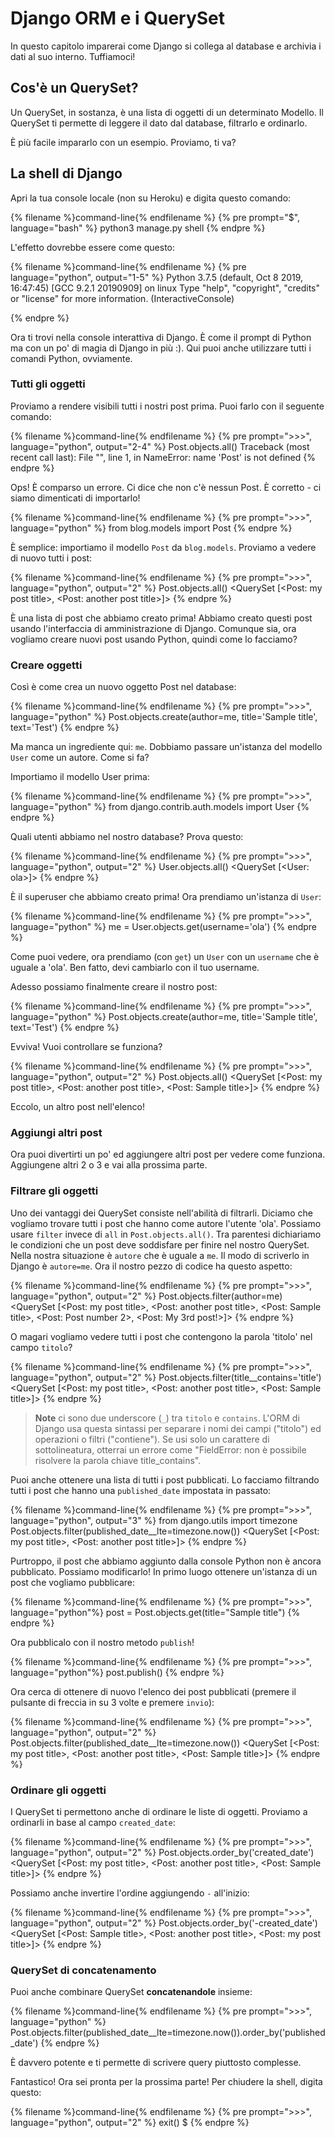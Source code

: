 # Django ORM e i QuerySet

In questo capitolo imparerai come Django si collega al database e archivia i dati al suo interno. Tuffiamoci!

## Cos'è un QuerySet?

Un QuerySet, in sostanza, è una lista di oggetti di un determinato Modello. Il QuerySet ti permette di leggere il dato dal database, filtrarlo e ordinarlo.

È più facile impararlo con un esempio. Proviamo, ti va?

## La shell di Django

Apri la tua console locale (non su Heroku) e digita questo comando:

{% filename %}command-line{% endfilename %}
{% pre prompt="$", language="bash" %}
python3 manage.py shell
{% endpre %}

L'effetto dovrebbe essere come questo:

{% filename %}command-line{% endfilename %}
{% pre language="python", output="1-5" %}
Python 3.7.5 (default, Oct  8 2019, 16:47:45)
[GCC 9.2.1 20190909] on linux
Type "help", "copyright", "credits" or "license" for more information.
(InteractiveConsole)
>>>
{% endpre %}

Ora ti trovi nella console interattiva di Django. È come il prompt di Python ma con un po' di magia di Django in più :). Qui puoi anche utilizzare tutti i comandi Python, ovviamente.

### Tutti gli oggetti

Proviamo a rendere visibili tutti i nostri post prima. Puoi farlo con il seguente comando:

{% filename %}command-line{% endfilename %}
{% pre prompt=">>>", language="python", output="2-4" %}
Post.objects.all()
Traceback (most recent call last):
  File "<console>", line 1, in <module>
NameError: name 'Post' is not defined
{% endpre %}

Ops! È comparso un errore. Ci dice che non c'è nessun Post. È corretto - ci siamo dimenticati di importarlo!

{% filename %}command-line{% endfilename %}
{% pre prompt=">>>", language="python" %}
from blog.models import Post
{% endpre %}

È semplice: importiamo il modello `Post` da `blog.models`. Proviamo a vedere di nuovo tutti i post:

{% filename %}command-line{% endfilename %}
{% pre prompt=">>>", language="python", output="2" %}
Post.objects.all()
<QuerySet [<Post: my post title>, <Post: another post title>]>
{% endpre %}

È una lista di post che abbiamo creato prima! Abbiamo creato questi post usando l'interfaccia di amministrazione di Django. Comunque sia, ora vogliamo creare nuovi post usando Python, quindi come lo facciamo?

### Creare oggetti

Così è come crea un nuovo oggetto Post nel database:

{% filename %}command-line{% endfilename %}
{% pre prompt=">>>", language="python" %}
Post.objects.create(author=me, title='Sample title', text='Test')
{% endpre %}

Ma manca un ingrediente qui: `me`. Dobbiamo passare un'istanza del modello `User` come un autore. Come si fa?

Importiamo il modello User prima:

{% filename %}command-line{% endfilename %}
{% pre prompt=">>>", language="python" %}
from django.contrib.auth.models import User
{% endpre %}

Quali utenti abbiamo nel nostro database? Prova questo:

{% filename %}command-line{% endfilename %}
{% pre prompt=">>>", language="python", output="2" %}
User.objects.all()
<QuerySet [<User: ola>]>
{% endpre %}

È il superuser che abbiamo creato prima! Ora prendiamo un'istanza di `User`:

{% filename %}command-line{% endfilename %}
{% pre prompt=">>>", language="python" %}
me = User.objects.get(username='ola')
{% endpre %}

Come puoi vedere, ora prendiamo (con `get`) un `User` con un `username` che è uguale a 'ola'. Ben fatto, devi cambiarlo con il tuo username.

Adesso possiamo finalmente creare il nostro post:

{% filename %}command-line{% endfilename %}
{% pre prompt=">>>", language="python" %}
Post.objects.create(author=me, title='Sample title', text='Test')
{% endpre %}

Evviva! Vuoi controllare se funziona?

{% filename %}command-line{% endfilename %}
{% pre prompt=">>>", language="python", output="2" %}
Post.objects.all()
<QuerySet [<Post: my post title>, <Post: another post title>, <Post: Sample title>]>
{% endpre %}

Eccolo, un altro post nell'elenco!

### Aggiungi altri post

Ora puoi divertirti un po' ed aggiungere altri post per vedere come funziona. Aggiungene altri 2 o 3 e vai alla prossima parte.

### Filtrare gli oggetti

Uno dei vantaggi dei QuerySet consiste nell'abilità di filtrarli. Diciamo che vogliamo trovare tutti i post che hanno come autore l'utente 'ola'. Possiamo usare `filter` invece di `all` in `Post.objects.all()`. Tra parentesi dichiariamo le condizioni che un post deve soddisfare per finire nel nostro QuerySet. Nella nostra situazione è `autore` che è uguale a `me`. Il modo di scriverlo in Django è `autore=me`. Ora il nostro pezzo di codice ha questo aspetto:

{% filename %}command-line{% endfilename %}
{% pre prompt=">>>", language="python", output="2" %}
Post.objects.filter(author=me)
<QuerySet [<Post: my post title>, <Post: another post title>, <Post: Sample title>, <Post: Post number 2>, <Post: My 3rd post!>]>
{% endpre %}

O magari vogliamo vedere tutti i post che contengono la parola 'titolo' nel campo `titolo`?

{% filename %}command-line{% endfilename %}
{% pre prompt=">>>", language="python", output="2" %}
Post.objects.filter(title__contains='title')
<QuerySet [<Post: my post title>, <Post: another post title>, <Post: Sample title>]>
{% endpre %}

> **Note** ci sono due underscore (`_`) tra `titolo` e `contains`. L'ORM di Django usa questa sintassi per separare i nomi dei campi ("titolo") ed operazioni o filtri ("contiene"). Se usi solo un carattere di sottolineatura, otterrai un errore come "FieldError: non è possibile risolvere la parola chiave title_contains".

Puoi anche ottenere una lista di tutti i post pubblicati. Lo facciamo filtrando tutti i post che hanno una `published_date` impostata in passato:

{% filename %}command-line{% endfilename %}
{% pre prompt=">>>", language="python", output="3" %}
from django.utils import timezone
Post.objects.filter(published_date__lte=timezone.now())
<QuerySet [<Post: my post title>, <Post: another post title>]>
{% endpre %}

Purtroppo, il post che abbiamo aggiunto dalla console Python non è ancora pubblicato. Possiamo modificarlo! In primo luogo ottenere un'istanza di un post che vogliamo pubblicare:

{% filename %}command-line{% endfilename %}
{% pre prompt=">>>", language="python"%}
post = Post.objects.get(title="Sample title")
{% endpre %}

Ora pubblicalo con il nostro metodo `publish`!

{% filename %}command-line{% endfilename %}
{% pre prompt=">>>", language="python"%}
post.publish()
{% endpre %}

Ora cerca di ottenere di nuovo l'elenco dei post pubblicati (premere il pulsante di freccia in su 3 volte e premere `invio`):

{% filename %}command-line{% endfilename %}
{% pre prompt=">>>", language="python", output="2" %}
Post.objects.filter(published_date__lte=timezone.now())
<QuerySet [<Post: my post title>, <Post: another post title>, <Post: Sample title>]>
{% endpre %}

### Ordinare gli oggetti

I QuerySet ti permettono anche di ordinare le liste di oggetti. Proviamo a ordinarli in base al campo `created_date`:

{% filename %}command-line{% endfilename %}
{% pre prompt=">>>", language="python", output="2" %}
Post.objects.order_by('created_date')
<QuerySet [<Post: my post title>, <Post: another post title>, <Post: Sample title>]>
{% endpre %}

Possiamo anche invertire l'ordine aggiungendo `-` all'inizio:

{% filename %}command-line{% endfilename %}
{% pre prompt=">>>", language="python", output="2" %}
Post.objects.order_by('-created_date')
<QuerySet [<Post: Sample title>, <Post: another post title>, <Post: my post title>]>
{% endpre %}

### QuerySet di concatenamento

Puoi anche combinare QuerySet **concatenandole** insieme:

{% filename %}command-line{% endfilename %}
{% pre prompt=">>>", language="python" %}
Post.objects.filter(published_date__lte=timezone.now()).order_by('published_date')
{% endpre %}

È davvero potente e ti permette di scrivere query piuttosto complesse.

Fantastico! Ora sei pronta per la prossima parte! Per chiudere la shell, digita questo:

{% filename %}command-line{% endfilename %}
{% pre prompt=">>>", language="python", output="2" %}
exit()
$
{% endpre %}
